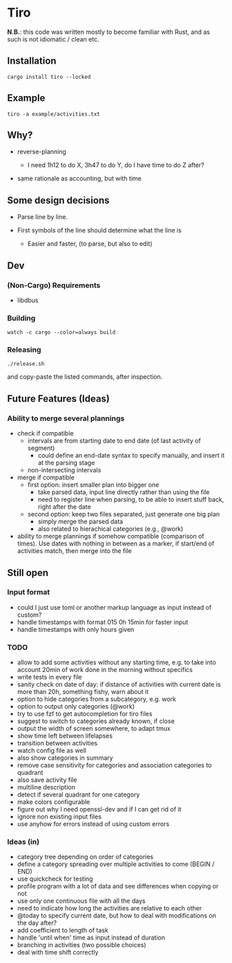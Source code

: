 # Tiro

**N.B.**: this code was written mostly to become familiar with Rust, and as
such is not idiomatic / clean etc.

## Installation

```
cargo install tiro --locked
```

## Example

```
tiro -a example/activities.txt
```

## Why?

* reverse-planning
    * I need 1h12 to do X, 3h47 to do Y, do I have time to do Z after?

* same rationale as accounting, but with time


## Some design decisions

* Parse line by line.

* First symbols of the line should determine what the line is
    * Easier and faster, (to parse, but also to edit)


## Dev

### (Non-Cargo) Requirements
* libdbus

### Building

```
watch -c cargo --color=always build
```

### Releasing

```
./release.sh
```

and copy-paste the listed commands, after inspection.



## Future Features (Ideas)
### Ability to merge several plannings

* check if compatible
    * intervals are from starting date to end date (of last activity of
        segment)
        * could define an end-date syntax to specify manually, and insert it at
            the parsing stage
    * non-intersecting intervals
* merge if compatible
    * first option: insert smaller plan into bigger one
        * take parsed data, input line directly rather than using the file
        * need to register line when parsing, to be able to insert stuff back,
            right after the date
    * second option: keep two files separated, just generate one big plan
        * simply merge the parsed data
        * also related to hierachical categories (e.g., @work)
* ability to merge plannings if somehow compatible (comparison of times). Use dates with nothing in between as a marker, if start/end of activities match, then merge into the file

## Still open

### Input format
* could I just use toml or another markup language as input instead of custom?
* handle timestamps with format 015 0h 15min for faster input
* handle timestamps with only hours given

### TODO
* allow to add some activities without any starting time, e.g. to take into account 20min of work done in the morning without specifics
* write tests in every file
* sanity check on date of day: if distance of activities with current date is more than 20h, something fishy, warn about it
* option to hide categories from a subcategory, e.g. work
* option to output only categories (@work)
* try to use fzf to get autocompletion for tiro files
* suggest to switch to categories already known, if close
* output the width of screen somewhere, to adapt tmux
* show time left between lifelapses
* transition between activities
* watch config file as well
* also show categories in summary
* remove case sensitivity for categories and association categories to quadrant
* also save activity file
* multiline description
* detect if several quadrant for one category
* make colors configurable
* figure out why I need openssl-dev and if I can get rid of it
* ignore non existing input files
* use anyhow for errors instead of using custom errors

### Ideas (in)
* category tree depending on order of categories
* define a category spreading over multiple activities to come (BEGIN / END)
* use quickcheck for testing
* profile program with a lot of data and see differences when copying or not
* use only one continuous file with all the days
* need to indicate how long the activities are relative to each other
* @today to specify current date, but how to deal with modifications on the day after?
* add coefficient to length of task
* handle 'until when' time as input instead of duration
* branching in activities (two possible choices)
* deal with time shift correctly
